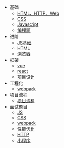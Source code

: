 - 基础
  - [HTML、HTTP、Web](/Interview/html-http-web.md)
  - [CSS](/Interview/css.md)
  - [Javascript](/Interview/Javascript.md)
  - [编程题](/Interview/program.md)
- 进阶
  - [JS基础](/Interview/JS-Advance.md)
  - [HTML](/Interview/html-Advance.md)
  - [浏览器](/Interview/browser-Advance.md)
- 框架
  - [vue](/Interview/frame-vue.md)  
  - [react](/Interview/frame-react.md)  
  - [项目设计](/Interview/work-design.md)  
- 工程化
  - [webpack](/Interview/webpack.md) 
- 项目流程
  - [项目流程](/Interview/work-progress.md)   
- 面试题目
  - [JS](/Interview/question-js.md) 
  - [CSS](/Interview/question-css.md) 
  - [webpack](/Interview/question-webpack.md) 
  - [性能优化](/Interview/performance.md) 
  - [HTTP](/Interview/question-http.md) 
  - [小程序](/Interview/question-mini.md) 


